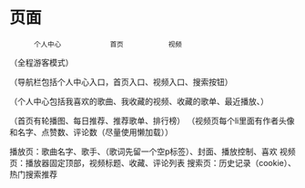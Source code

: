 # 页面 
          个人中心            首页           视频


（全程游客模式）


（导航栏包括个人中心入口，首页入口、视频入口、搜索按钮）

（个人中心包括我喜欢的歌曲、我收藏的视频、收藏的歌单、最近播放、）

（首页有轮播图、每日推荐、推荐歌单、排行榜）
（视频页每个li里面有作者头像和名字、点赞数、评论数（尽量使用懒加载））


播放页：歌曲名字、歌手、（歌词先留一个空p标签）、封面、播放控制、喜欢
视频页：播放器固定顶部，视频标题、收藏、评论列表
搜索页：历史记录（cookie）、热门搜索推荐


